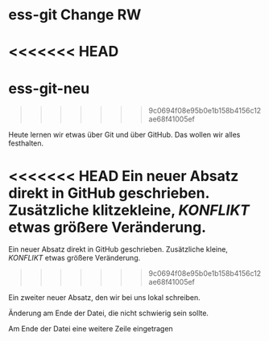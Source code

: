# ess-git Change RW

<<<<<<< HEAD
=======
# ess-git-neu


>>>>>>> 9c0694f08e95b0e1b158b4156c12ae68f41005ef

Heute lernen wir etwas über Git und über GitHub.
Das wollen wir alles festhalten.


<<<<<<< HEAD
Ein neuer Absatz direkt in GitHub geschrieben. Zusätzliche klitzekleine, _KONFLIKT_ etwas größere Veränderung.
=======
Ein neuer Absatz direkt in GitHub geschrieben. Zusätzliche kleine, _KONFLIKT_ etwas größere Veränderung.
>>>>>>> 9c0694f08e95b0e1b158b4156c12ae68f41005ef


Ein zweiter neuer Absatz, den wir bei uns lokal schreiben.

Änderung am Ende der Datei, die nicht schwierig sein sollte.

Am Ende der Datei eine weitere Zeile eingetragen